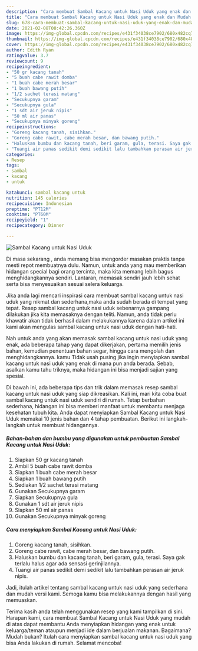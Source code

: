 ```yaml
---
description: "Cara membuat Sambal Kacang untuk Nasi Uduk yang enak dan Mudah Dibuat"
title: "Cara membuat Sambal Kacang untuk Nasi Uduk yang enak dan Mudah Dibuat"
slug: 678-cara-membuat-sambal-kacang-untuk-nasi-uduk-yang-enak-dan-mudah-dibuat
date: 2021-02-08T00:42:26.360Z
image: https://img-global.cpcdn.com/recipes/e431f34038ce7902/680x482cq70/sambal-kacang-untuk-nasi-uduk-foto-resep-utama.jpg
thumbnail: https://img-global.cpcdn.com/recipes/e431f34038ce7902/680x482cq70/sambal-kacang-untuk-nasi-uduk-foto-resep-utama.jpg
cover: https://img-global.cpcdn.com/recipes/e431f34038ce7902/680x482cq70/sambal-kacang-untuk-nasi-uduk-foto-resep-utama.jpg
author: Edith Ryan
ratingvalue: 3.7
reviewcount: 9
recipeingredient:
- "50 gr kacang tanah"
- "5 buah cabe rawit domba"
- "1 buah cabe merah besar"
- "1 buah bawang putih"
- "1/2 sachet terasi matang"
- "Secukupnya garam"
- "Secukupnya gula"
- "1 sdt air jeruk nipis"
- "50 ml air panas"
- "Secukupnya minyak goreng"
recipeinstructions:
- "Goreng kacang tanah, sisihkan."
- "Goreng cabe rawit, cabe merah besar, dan bawang putih."
- "Haluskan bumbu dan kacang tanah, beri garam, gula, terasi. Saya gak terlalu halus agar ada sensasi gerinjilannya."
- "Tuangi air panas sedikit demi sedikit lalu tambahkan perasan air jeruk nipis."
categories:
- Resep
tags:
- sambal
- kacang
- untuk

katakunci: sambal kacang untuk 
nutrition: 145 calories
recipecuisine: Indonesian
preptime: "PT12M"
cooktime: "PT60M"
recipeyield: "1"
recipecategory: Dinner

---
```



![Sambal Kacang untuk Nasi Uduk](https://img-global.cpcdn.com/recipes/e431f34038ce7902/680x482cq70/sambal-kacang-untuk-nasi-uduk-foto-resep-utama.jpg)

Di masa  sekarang , anda memang bisa mengorder masakan praktis tanpa mesti repot membuatnya dulu. Namun, untuk anda yang mau memberikan hidangan special bagi orang tercinta, maka kita memang lebih bagus menghidangkannya sendiri. Lantaran, memasak sendiri jauh lebih sehat serta bisa menyesuaikan sesuai selera keluarga.

Jika anda lagi mencari inspirasi cara membuat sambal kacang untuk nasi uduk yang nikmat dan sederhana,maka anda sudah berada di tempat yang tepat. Resep sambal kacang untuk nasi uduk  sebenarnya gampang dilakukan jika kita memasaknya dengan teliti. Namun, anda tidak perlu khawatir akan tidak berhasil dalam melakukannya 
karena dalam artikel ini kami akan mengulas sambal kacang untuk nasi uduk dengan hati-hati.  



Nah untuk anda yang akan memasak sambal kacang untuk nasi uduk yang enak, ada beberapa tahap yang dapat dikerjakan, pertama memilih jenis bahan, kemudian penentuan bahan segar, hingga cara mengolah dan menghidangkannya. kamu Tidak usah pusing jika ingin menyiapkan sambal kacang untuk nasi uduk yang enak di mana pun anda berada. Sebab, asalkan kamu  tahu triknya, maka hidangan ini bisa menjadi sajian yang spesial.

Di bawah ini, ada beberapa tips dan trik dalam memasak resep sambal kacang untuk nasi uduk yang siap dikreasikan. Kali ini, mari kita coba buat sambal kacang untuk nasi uduk sendiri di rumah. Tetap berbahan sederhana, hidangan ini bisa memberi manfaat untuk membantu menjaga kesehatan tubuh kita. Anda dapat menyiapkan Sambal Kacang untuk Nasi Uduk memakai 10 jenis bahan dan 4 tahap pembuatan. Berikut ini langkah-langkah untuk membuat hidangannya.

<!--inarticleads1-->

##### Bahan-bahan dan bumbu yang digunakan untuk pembuatan Sambal Kacang untuk Nasi Uduk:

1. Siapkan 50 gr kacang tanah
1. Ambil 5 buah cabe rawit domba
1. Siapkan 1 buah cabe merah besar
1. Siapkan 1 buah bawang putih
1. Sediakan 1/2 sachet terasi matang
1. Gunakan Secukupnya garam
1. Siapkan Secukupnya gula
1. Gunakan 1 sdt air jeruk nipis
1. Siapkan 50 ml air panas
1. Gunakan Secukupnya minyak goreng




<!--inarticleads2-->

##### Cara menyiapkan Sambal Kacang untuk Nasi Uduk:

1. Goreng kacang tanah, sisihkan.
1. Goreng cabe rawit, cabe merah besar, dan bawang putih.
1. Haluskan bumbu dan kacang tanah, beri garam, gula, terasi. Saya gak terlalu halus agar ada sensasi gerinjilannya.
1. Tuangi air panas sedikit demi sedikit lalu tambahkan perasan air jeruk nipis.




Jadi, itulah artikel tentang  sambal kacang untuk nasi uduk  yang sederhana dan mudah versi kami. Semoga kamu bisa melakukannya dengan hasil yang memuaskan. 

Terima kasih anda telah menggunakan resep yang kami tampilkan di sini. Harapan kami, cara membuat  Sambal Kacang untuk Nasi Uduk yang mudah di atas dapat membantu Anda menyiapkan hidangan yang enak untuk keluarga/teman ataupun menjadi ide dalam berjualan makanan. Bagaimana? Mudah bukan? Itulah cara menyiapkan sambal kacang untuk nasi uduk yang bisa Anda lakukan di rumah. Selamat mencoba!

